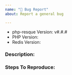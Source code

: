 ```yaml
---
name: "🐛 Bug Report"
about: Report a general bug

---
```


- php-resque Version: v#.#.#
- PHP Version:
- Redis Version:

### Description:


### Steps To Reproduce:


